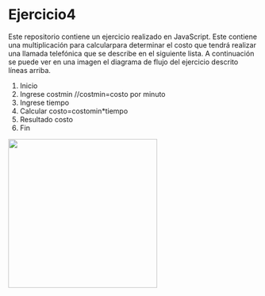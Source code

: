 # Ejercicio4

Este repositorio contiene un ejercicio realizado en JavaScript. Este contiene una multiplicación para calcularpara determinar el costo que tendrá realizar una llamada telefónica que se describe en el siguiente lista. A continuación se puede ver en una imagen el diagrama de flujo del ejercicio descrito líneas arriba. 

1. Inicio
2. Ingrese costmin   //costmin=costo por minuto
3. Ingrese tiempo
4. Calcular costo=costomin*tiempo
5. Resultado costo
6. Fin

<img src="http://i65.tinypic.com/2s846di.jpg" width="300">